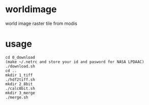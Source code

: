 # worldimage
world image raster tile from modis


# usage
```
cd 0_download
(make ~/.netrc and store your id and pasword for NASA LPDAAC)
./download.sh
cd ..
mkdir 1_tiff
./hdf2tiff.sh
mkdir 2_8bit
./calc8bit.sh
mkdir 3_merge
./merge.sh
```
